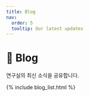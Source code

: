 ```yaml
---
title: Blog
nav:
  order: 5
  tooltip: Our latest updates
---
```


# 📝 Blog

연구실의 최신 소식을 공유합니다.

{% include blog_list.html %}
